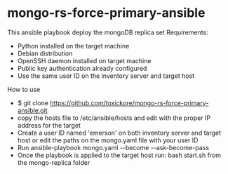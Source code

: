 # mongo-rs-force-primary-ansible
This ansible playbook deploy the mongoDB replica set
Requirements:
* Python installed on the target machine
* Debian distribution
* OpenSSH daemon installed on target machine
* Public key authentication already configured
* Use the same user ID on the inventory server and target host

How to use
* $ git clone https://github.com/toxickore/mongo-rs-force-primary-ansible.git
* copy the hosts file to /etc/ansible/hosts and edit with the proper IP address for the target
* Create a user ID named 'emerson' on both inventory server and target host or edit the paths on the mongo.yaml file with your user ID
* Run ansible-playbook mongo.yaml --become --ask-become-pass
* Once the playbook is applied to the target host run: bash start.sh from the mongo-replica folder
